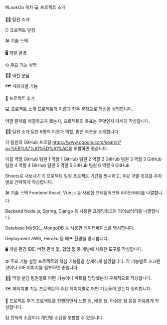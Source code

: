 #LookOn
목차
💻 프로젝트 소개

👩‍💻 팀원 소개

⏰ 프로젝트 일정

🛠️ 기술 스택

🖥️ 개발 환경

⚙️ 주요 기능 설명

🙋‍♀️ 역할 분담

🗺️ 페이지별 기능

📝 프로젝트 후기

💻 프로젝트 소개
프로젝트의 이름과 한두 문장으로 핵심을 설명합니다.

어떤 문제를 해결하고자 했는지, 프로젝트의 목표는 무엇인지 자세히 작성합니다.

👩‍💻 팀원 소개
팀원 6명의 이름과 역할, 맡은 부분을 소개합니다.

각 팀원의 GitHub 프로필 https://www.google.com/search?q=%EB%A7%81%ED%81%AC를 포함하면 좋습니다.

이름	역할	GitHub
팀원 1	역할 1	GitHub
팀원 2	역할 2	GitHub
팀원 3	역할 3	GitHub
팀원 4	역할 4	GitHub
팀원 5	역할 5	GitHub
팀원 6	역할 6	GitHub

Sheets로 내보내기
⏰ 프로젝트 일정
프로젝트 기간을 명시하고, 주요 개발 목표를 주차별로 간략하게 작성합니다.

🛠️ 기술 스택
Frontend
React, Vue.js 등 사용한 프레임워크와 라이브러리를 나열합니다.

Backend
Node.js, Spring, Django 등 사용한 프레임워크와 라이브러리를 나열합니다.

Database
MySQL, MongoDB 등 사용한 데이터베이스를 명시합니다.

Deployment
AWS, Heroku 등 배포 환경을 명시합니다.

🖥️ 개발 환경
IDE, 버전 관리 툴, 협업 툴 등 개발에 사용한 도구를 작성합니다.

⚙️ 주요 기능 설명
프로젝트의 핵심 기능들을 상세하게 설명합니다. 각 기능별로 스크린샷이나 GIF 이미지를 첨부하면 좋습니다.

🙋‍♀️ 역할 분담
팀원별로 어떤 기능이나 파트를 담당했는지 구체적으로 작성합니다.

🗺️ 페이지별 기능
프로젝트의 주요 페이지별로 어떤 기능들이 있는지 정리합니다.

📝 프로젝트 후기
프로젝트를 진행하면서 느낀 점, 배운 점, 아쉬운 점 등을 자유롭게 작성합니다.

팀 전체의 소감이나 개인별 소감을 포함할 수 있습니다.
